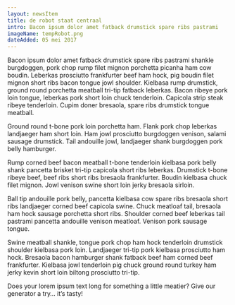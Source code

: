 ```yaml
---
layout: newsItem
title: de robot staat centraal
intro: Bacon ipsum dolor amet fatback drumstick spare ribs pastrami
imageName: tempRobot.png
dateAdded: 05 mei 2017
---
```


Bacon ipsum dolor amet fatback drumstick spare ribs pastrami shankle burgdoggen, pork chop rump filet mignon porchetta picanha ham cow boudin. Leberkas prosciutto frankfurter beef ham hock, pig boudin filet mignon short ribs bacon tongue jowl shoulder. Kielbasa rump drumstick, ground round porchetta meatball tri-tip fatback leberkas. Bacon ribeye pork loin tongue, leberkas pork short loin chuck tenderloin. Capicola strip steak ribeye tenderloin. Cupim doner bresaola, spare ribs drumstick tongue meatball.

Ground round t-bone pork loin porchetta ham. Flank pork chop leberkas landjaeger ham short loin. Ham jowl prosciutto burgdoggen venison, salami sausage drumstick. Tail andouille jowl, landjaeger shank burgdoggen pork belly hamburger.

Rump corned beef bacon meatball t-bone tenderloin kielbasa pork belly shank pancetta brisket tri-tip capicola short ribs leberkas. Drumstick t-bone ribeye beef, beef ribs short ribs bresaola frankfurter. Boudin kielbasa chuck filet mignon. Jowl venison swine short loin jerky bresaola sirloin.

Ball tip andouille pork belly, pancetta kielbasa cow spare ribs bresaola short ribs landjaeger corned beef capicola swine. Chuck meatloaf tail, bresaola ham hock sausage porchetta short ribs. Shoulder corned beef leberkas tail pastrami pancetta andouille venison meatloaf. Venison pork sausage tongue.

Swine meatball shankle, tongue pork chop ham hock tenderloin drumstick shoulder kielbasa pork loin. Landjaeger tri-tip pork kielbasa prosciutto ham hock. Bresaola bacon hamburger shank fatback beef ham corned beef frankfurter. Kielbasa jowl tenderloin pig chuck ground round turkey ham jerky kevin short loin biltong prosciutto tri-tip.

Does your lorem ipsum text long for something a little meatier? Give our generator a try… it’s tasty!
